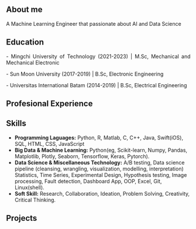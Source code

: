 ## About me
A Machine Learning Engineer that passionate about AI and Data Science 

## Education 

<p align="justify">- Mingchi University of Technology (2021-2023) | M.Sc, Mechanical and Mechanical Electronic</p>
<p align="justify">- Sun Moon University (2017-2019) | B.Sc, Electronic Engineering</p>
<p align="justify">- Universitas International Batam (2014-2019) | B.Sc, Electrical Engineering</p>

## Profesional Experience

## Skills
- **Programming Laguages:** Python, R, Matlab, C, C++, Java, Swift(iOS), SQL, HTML, CSS, JavaScript
- **Big Data & Machine Learning:** Python(eg, Scikit-learn, Numpy, Pandas, Matplotlib, Plotly, Seaborn, Tensorflow, Keras, Pytorch).
- **Data Science & Miscellaneous Technology:** A/B testing, Data science pipeline (cleansing, wrangling, visualization, modelling, interpretation) Statistics, Time Series, Experimental Design, Hypothesis testing, Image processing, Fault detection, Dashboard App, OOP, Excel, Git, Linux(shell).
- **Soft Skill:** Research, Collaboration, Ideation, Problem Solving, Creativity, Critical Thinking.

## Projects
